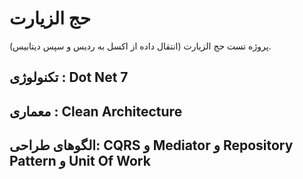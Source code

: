 # حج الزیارت
پروژه تست حج الزیارت (انتقال داده از اکسل به ردیس و سپس دیتابیس). 
## تکنولوژی : Dot Net 7
## معماری : Clean Architecture
## الگوهای طراحی:  CQRS و Mediator و Repository Pattern و Unit Of Work
